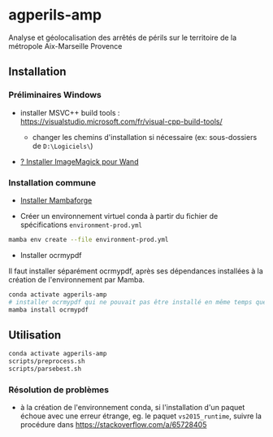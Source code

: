 # agperils-amp

Analyse et géolocalisation des arrêtés de périls sur le territoire de la métropole Aix-Marseille Provence

## Installation

### Préliminaires Windows

* installer MSVC++ build tools : <https://visualstudio.microsoft.com/fr/visual-cpp-build-tools/>
  * changer les chemins d'installation si nécessaire (ex: sous-dossiers de `D:\Logiciels\`)

* [? Installer ImageMagick pour Wand](https://docs.wand-py.org/en/0.6.2/guide/install.html#install-imagemagick-on-windows)

### Installation commune

* [Installer Mambaforge](https://github.com/conda-forge/miniforge#mambaforge)

* Créer un environnement virtuel conda à partir du fichier de spécifications `environment-prod.yml`

```sh
mamba env create --file environment-prod.yml
```

* Installer ocrmypdf

Il faut installer séparément ocrmypdf, après ses dépendances installées à la
création de l'environnement par Mamba.

```sh
conda activate agperils-amp
# installer ocrmypdf qui ne pouvait pas être installé en même temps que ses dépendances...
mamba install ocrmypdf
```

## Utilisation

```sh
conda activate agperils-amp
scripts/preprocess.sh
scripts/parsebest.sh
```

### Résolution de problèmes

* à la création de l'environnement conda, si l'installation d'un paquet échoue avec une erreur étrange, eg. le paquet `vs2015_runtime`, suivre la procédure dans <https://stackoverflow.com/a/65728405>
